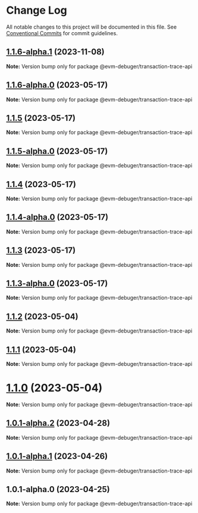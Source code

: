 # Change Log

All notable changes to this project will be documented in this file.
See [Conventional Commits](https://conventionalcommits.org) for commit guidelines.

## [1.1.6-alpha.1](https://github.com/awslabs/aws-sam-cli/compare/@evm-debuger/transaction-trace-api@1.1.6-alpha.0...@evm-debuger/transaction-trace-api@1.1.6-alpha.1) (2023-11-08)

**Note:** Version bump only for package @evm-debuger/transaction-trace-api

## [1.1.6-alpha.0](https://github.com/awslabs/aws-sam-cli/compare/@evm-debuger/transaction-trace-api@1.1.5...@evm-debuger/transaction-trace-api@1.1.6-alpha.0) (2023-05-17)

**Note:** Version bump only for package @evm-debuger/transaction-trace-api

## [1.1.5](https://github.com/awslabs/aws-sam-cli/compare/@evm-debuger/transaction-trace-api@1.1.5-alpha.0...@evm-debuger/transaction-trace-api@1.1.5) (2023-05-17)

**Note:** Version bump only for package @evm-debuger/transaction-trace-api

## [1.1.5-alpha.0](https://github.com/awslabs/aws-sam-cli/compare/@evm-debuger/transaction-trace-api@1.1.4...@evm-debuger/transaction-trace-api@1.1.5-alpha.0) (2023-05-17)

**Note:** Version bump only for package @evm-debuger/transaction-trace-api

## [1.1.4](https://github.com/awslabs/aws-sam-cli/compare/@evm-debuger/transaction-trace-api@1.1.4-alpha.0...@evm-debuger/transaction-trace-api@1.1.4) (2023-05-17)

**Note:** Version bump only for package @evm-debuger/transaction-trace-api

## [1.1.4-alpha.0](https://github.com/awslabs/aws-sam-cli/compare/@evm-debuger/transaction-trace-api@1.1.3...@evm-debuger/transaction-trace-api@1.1.4-alpha.0) (2023-05-17)

**Note:** Version bump only for package @evm-debuger/transaction-trace-api

## [1.1.3](https://github.com/awslabs/aws-sam-cli/compare/@evm-debuger/transaction-trace-api@1.1.3-alpha.0...@evm-debuger/transaction-trace-api@1.1.3) (2023-05-17)

**Note:** Version bump only for package @evm-debuger/transaction-trace-api

## [1.1.3-alpha.0](https://github.com/awslabs/aws-sam-cli/compare/@evm-debuger/transaction-trace-api@1.1.2...@evm-debuger/transaction-trace-api@1.1.3-alpha.0) (2023-05-17)

**Note:** Version bump only for package @evm-debuger/transaction-trace-api

## [1.1.2](https://github.com/awslabs/aws-sam-cli/compare/@evm-debuger/transaction-trace-api@1.1.1...@evm-debuger/transaction-trace-api@1.1.2) (2023-05-04)

**Note:** Version bump only for package @evm-debuger/transaction-trace-api

## [1.1.1](https://github.com/awslabs/aws-sam-cli/compare/@evm-debuger/transaction-trace-api@1.1.0...@evm-debuger/transaction-trace-api@1.1.1) (2023-05-04)

**Note:** Version bump only for package @evm-debuger/transaction-trace-api

# [1.1.0](https://github.com/awslabs/aws-sam-cli/compare/@evm-debuger/transaction-trace-api@1.0.1-alpha.2...@evm-debuger/transaction-trace-api@1.1.0) (2023-05-04)

**Note:** Version bump only for package @evm-debuger/transaction-trace-api

## [1.0.1-alpha.2](https://github.com/awslabs/aws-sam-cli/compare/@evm-debuger/transaction-trace-api@1.0.1-alpha.1...@evm-debuger/transaction-trace-api@1.0.1-alpha.2) (2023-04-28)

**Note:** Version bump only for package @evm-debuger/transaction-trace-api

## [1.0.1-alpha.1](https://github.com/awslabs/aws-sam-cli/compare/@evm-debuger/transaction-trace-api@1.0.1-alpha.0...@evm-debuger/transaction-trace-api@1.0.1-alpha.1) (2023-04-26)

**Note:** Version bump only for package @evm-debuger/transaction-trace-api

## 1.0.1-alpha.0 (2023-04-25)

**Note:** Version bump only for package @evm-debuger/transaction-trace-api

